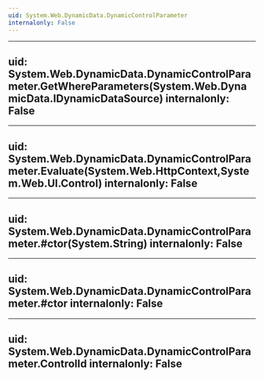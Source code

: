 ```yaml
---
uid: System.Web.DynamicData.DynamicControlParameter
internalonly: False
---
```


---
uid: System.Web.DynamicData.DynamicControlParameter.GetWhereParameters(System.Web.DynamicData.IDynamicDataSource)
internalonly: False
---

---
uid: System.Web.DynamicData.DynamicControlParameter.Evaluate(System.Web.HttpContext,System.Web.UI.Control)
internalonly: False
---

---
uid: System.Web.DynamicData.DynamicControlParameter.#ctor(System.String)
internalonly: False
---

---
uid: System.Web.DynamicData.DynamicControlParameter.#ctor
internalonly: False
---

---
uid: System.Web.DynamicData.DynamicControlParameter.ControlId
internalonly: False
---
